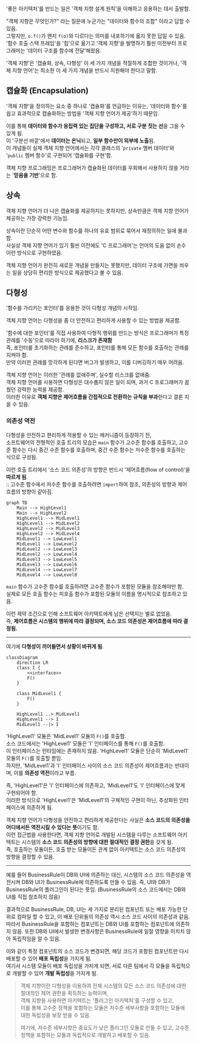 '좋은 아키텍처'를 만드는 일은 '객체 지향 설계 원칙'을 이해하고 응용하는 데서 출발함.

"객체 지향은 무엇인가?" 라는 질문에 누군가는 "데이터와 함수의 조합" 이라고 답할 수 있음.  
그렇지만, `o.f()`가 왠지 `f(o)`와 다르다는 의미를 내포하기에 옳지 못한 답일 수 있음.  
'함수 호출 스택 프레임'을 '힙'으로 옮기고 '객체 지향'을 발명하기 훨씬 이전부터 프로그래머는 '데이터 구조를 함수에 전달'해왔음.

'객체 지향'은 '캡슐화, 상속, 다형성' 이 세 가지 개념을 적절하게 조합한 것이거나, '객체 지향 언어'는 최소한 이 세 가지 개념을 반드시 지원해야 한다고 말함.

## 캡슐화 (Encapsulation)

'객체 지향'을 정의하는 요소 중 하나로 '캡슐화'를 언급하는 이유는, '데이터와 함수'를 쉽고 효과적으로 캡슐화하는 방법을 '객체 지향 언어가 제공'하기 때문임.  

이를 통해 **데이터와 함수가 응집력 있는 집단을 구성하고, 서로 구분 짓는 선**을 그을 수 있게 됨.  
이 '구분선 바깥'에서 **데이터는 은닉**되고, **일부 함수만이 외부에 노출**됨.  
이 개념들이 실제 객체 지향 언어에서는 각각 클래스의 '`private` 멤버 데이터'와 '`public` 멤버 함수'로 구현되어 '캡슐화를 구현'함.

객체 지향 프로그래밍은 프로그래머가 캡슐화된 데이터를 우회해서 사용하지 않을 거라는 '**믿음을 기반**'으로 함.

## 상속

객체 지향 언어가 더 나은 캡슐화를 제공하지는 못하지만, 상속만큼은 객체 지향 언어가 제공하는 가장 강력한 기능임.

상속이란 단순히 어떤 변수와 함수를 하나의 유효 범위로 묶어서 재정의하는 일에 불과함.  
사실상 객체 지향 언어가 있기 훨씬 이전에도 'C 프로그래머'는 언어의 도움 없이 손수 이런 방식으로 구현하였음.

객체 지향 언어가 완전히 새로운 개념을 만들지는 못했지만, 데이터 구조에 가면을 씌우는 일을 상당히 편리한 방식으로 제공했다고 볼 수 있음.

## 다형성

'함수를 가리키는 포인터'를 응용한 것이 다형성 개념의 시작임.

객체 지향 언어는 다형성을 좀 더 안전하고 편리하게 사용할 수 있는 방법을 제공함.

'함수에 대한 포인터'를 직접 사용하여 다형적 행위를 만드는 방식은 프로그래머가 특정 관례를 '수동'으로 따라야 하기에, **리스크가 존재함**  
즉, 포인터를 초기화하는 관례를 준수하고, 포인터를 통해 모든 함수를 호출하는 관례를 지켜야 함.  
만약 이러한 관례를 망각하게 된다면 버그가 발생하고, 이를 디버깅하기 매우 어려움.

객체 지향 언어는 이러한 '관례를 없애주며', 실수할 리스크를 없애줌.  
객체 지향 언어를 사용하면 다형성은 대수롭지 않은 일이 되며, 과거 C 프로그래머가 꿈꿨던 강력한 능력을 제공함.  
이러한 이유로 **객체 지향은 제어흐름을 간접적으로 전환하는 규칙을 부과**한다고 결론 지을 수 있음.

### 의존성 역전

다형성을 안전하고 편리하게 적용할 수 있는 메커니즘이 등장하기 전,  
소프트웨어의 전형적인 호출 트리의 모습은 `main` 함수가 고수준 함수를 호출하고, 고수준 함수는 다시 중간 수준 함수를 호출하며, 중간 수준 함수는 저수준 함수를 호출하는 식으로 구성됨.  

이런 호출 트리에서 '소스 코드 의존성'의 방향은 반드시 '제어흐름(flow of control)'을 **따르게 됨**.  
:: 고수준 함수에서 저수준 함수를 호출하려면 `import`하여 참조, 의존성의 방향과 제어 흐름의 방향이 같아짐.

```mermaid
graph TB
    Main --> HighLevel1
    Main --> HighLevel2
    HighLevel1 --> MidLevel1
    HighLevel1 --> MidLevel2
    HighLevel2 --> MidLevel3
    HighLevel2 --> MidLevel4
    MidLevel1 --> LowLevel1
    MidLevel1 --> LowLevel2
    MidLevel2 --> LowLevel3
    MidLevel2 --> LowLevel4
    MidLevel3 --> LowLevel5
    MidLevel3 --> LowLevel6
    MidLevel4 --> LowLevel7
    MidLevel4 --> LowLevel8
```

`main` 함수가 고수준 함수를 호출하려면 고수준 함수가 포함된 모듈을 참조해야만 함.  
실제로 모든 호출 함수는 피호출 함수가 포함된 모듈의 이름을 명시적으로 참조하고 있음.

이런 제약 조건으로 인해 소프트웨어 아키텍트에게 남은 선택지는 별로 없었음.  
즉, **제어흐름은 시스템의 행위에 따라 결정되며, 소스 코드 의존성은 제어흐름에 따라 결정됨.**

---

여기에 **다형성이 끼어들면서 상황이 바뀌게 됨**.

```mermaid
classDiagram 
    direction LR
    class I {
        <<interface>>
        F()
    }

    class MidLevel1 {
        F()
    }

    HighLevel1 ..> MidLevel1
    HighLevel1 --> I
    MidLevel1 --|> I 

```

'HighLevel1' 모듈은 'MidLevel1' 모듈의 `F()`를 호출함.  
소스 코드에서는 'HighLevel1' 모듈은 'I' 인터페이스를 통해 `F()`를 호출함.  
이 인터페이스는 런타임에는 존재하지 않음. 'HighLevel1' 모듈은 단순히 'MidLevel1' 모듈의 `F()`를 호출할 뿐임.  
하지만, 'MidLevel1'과 'I' 인터페이스 사이의 소스 코드 의존성이 제어흐름과는 반대이며, 이를 **의존성 역전**이라고 부름. 

즉, 'HighLevel1'은 'I' 인터페이스에 의존하고, 'MidLevel1'도 'I' 인터페이스에 맞게 구현되어야 함.  
이러한 방식으로 'HighLevel1'은 'MidLevel1'의 구체적인 구현이 아닌, 추상화된 인터페이스에 의존하게 됨.

객체 지향 언어가 다형성을 안전하고 편리하게 제공한다는 사실은 **소스 코드의 의존성을 어디에서든 역전시킬 수 있다는 뜻**이기도 함.  
이런 접근법을 사용한다면, 객체 지향 언어로 개발된 시스템을 다루는 소프트웨어 아키텍트는 시스템의 **소스 코드 의존성의 방향에 대한 절대적인 결정 권한**을 갖게 됨.  
즉, 호출하는 모듈이든, 호출 받는 모듈이든 관계 없이 아키텍트는 소스 코드 의존성의 방향을 결정할 수 있음.

---

예를 들어 BusinessRule이 DB와 UI에 의존하는 대신, 시스템의 소스 코드 의존성을 역전시켜 DB와 UI가 BusinessRule에 의존하도록 만들 수 있음.
즉, UI와 DB가 BusinessRule의 플러그인이 된다는 뜻임. (BusinessRule의 소스 코드에서는 DB와 UI를 직접 참조하지 않음)

결과적으로 BusinessRule, DB, UI는 세 가지로 분리된 컴포넌트 또는 배포 가능한 단위로 컴파일 할 수 있고, 이 배포 단위들의 의존성 역시 소스 코드 사이의 의존성과 같음.
따라서 BusinessRule을 포함하는 컴포넌트는 DB와 UI를 포함하는 컴포넌트에 의존하지 않음.
또한 DB와 UI에서 발생한 변경사항은 BusinessRule에 일절 영향을 미치치 않아 독립적임을 알 수 있음.

이와 같이 특정 컴포넌트의 소스 코드가 변경되면, 해당 코드가 포함된 컴포넌트만 다시 배포할 수 있어 **배포 독립성**을 가지게 됨.  
여기서 시스템 모듈이 배포 독립성을 가지게 되면, 서로 다른 팀에서 각 모듈을 독립적으로 개발할 수 있어 **개발 독립성**을 가지게 됨.

> 객체 지향이란 다형성을 이용하여 전체 시스템의 모든 소스 코드 의존성에 대한 절대적인 제어 권한을 획득하는 능력이며,  
> 객체 지향을 사용하면 아키텍트는 '플러그인 아키텍처'를 구성할 수 있고,  
> 이를 통해 고수준 정책을 포함하는 모듈은 저수준 세부사항을 포함하는 모듈에 대한 독립성을 보장 받을 수 있음.  
> 
> 여기에, 저수준 세부사항은 중요도가 낮은 플러그인 모듈로 만들 수 있고, 
> 고수준 정책을 포함하는 모듈과 독립적으로 개발하고 배포할 수 있음. 